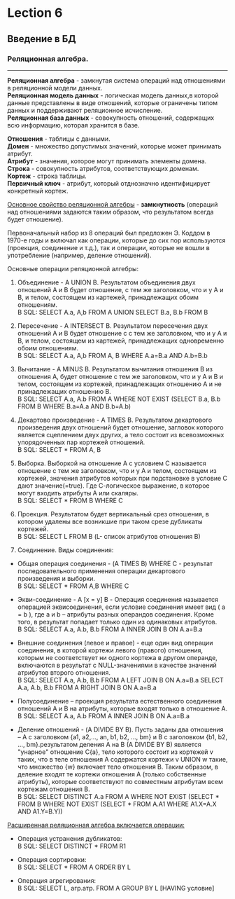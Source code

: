 # Lection 6


## Введение в БД


### Реляционная алгебра.
---------------------


**Реляционная алгебра** - замкнутая система операций над отношениями в реляционной модели данных.  
**Реляционная модель данных** - логическая модель данных,в которой данные представлены в виде отношений, которые ограничены типом данных и поддерживают реляционное исчисление.  
 **Реляционная база данных** - совокупность отношений, содержащих всю информацию, которая хранится в базе.  

 **Отношения** - таблицы с данными.   
 **Домен** - множество допустимых значений, которые может принимать атрибут.  
 **Атрибут** - значения, которое могут принимать элементы домена.    
 **Строка** - совокупность атрибутов, соответствующих доменам.   
 **Кортеж** - строка таблицы.   
 **Первичный ключ**  - атрибут, который отднозначно идентифицирует конкретный кортеж.  

 <u>Основное свойство реляционной алгебры</u> - **замкнутность** (операций над отношениями
 задаются таким образом, что результатом всегда будет отношение).

 Первоначальный набор из 8 операций был предложен Э. Коддом в 1970-е годы и включал как операции, которые до сих пор используются (проекция, соединение и т.д.),
так и операции, которые не вошли в употребление (например, деление отношений).

Основные операции реляционной алгебры:  

1. Объединение - A UNION B. Результатом объединения двух отношений A и B будет отношение, с тем же
заголовком, что и у A и B, и телом, состоящем из картежей, принадлежащих обоим отношениям.  
В SQL: SELECT А.a, А,b FROM А UNION SELECT В.a, В.b FROM В

2. Пересечение - A INTERSECT B. Результатом пересечения двух отношений А и В будет отношение с с тем же
заголовком, что и у A и B, и телом, состоящем из картежей, принадлежащих одновременно обоим отношениям.   
В SQL: SELECT A.a, A,b FROM A, B WHERE A.a=B.a AND A.b=B.b

3. Вычитание - A MINUS B.  Результатом вычитания отношения В из отношения А, будет отношение с тем же
заголовком, что и у А и В и телом, состоящем из кортежей, принадлежащих отношению А и
не принадлежащих отношению В.  
В SQL: SELECT A.a, A.b FROM A WHERE NOT EXIST (SELECT B.a, B.b FROM B WHERE
B.a=A.a AND B.b=A.b)

4. Декартово произведение - A TIMES B.  Результатом декартового произведения двух отношений будет отношение,
загловок которого является сцеплением двух других, а тело состоит из всевозможных упорядоченных
пар кортежей отношений.   
В SQL: SELECT * FROM A, B

5. Выборка. Выборкой на отношение А с условием С называется отношение с тем же заголовком,
что и у А и телом, состоящем из кортежей, значения атрибутов которых при подстановке
в условие С дают значение(=true). Где С-логическое выражение, в которое могут входить
атрибуты А или скаляры.  
В SQL: SELECT * FROM B WHERE C

6. Проекция.  Результатом будет вертикальный срез отношения, в котором удалены все
возникшие при таком срезе дубликаты кортежей.   
В SQL: SELECT L FROM В (L- список атрибутов отношения В)

7. Соединение. Виды соединения:
  *  Общая операция соединения - (A TIMES B) WHERE C - результат последовательного применения операции
  декартового произведения и выборки.   
  В SQL: SELECT * FROM A,B WHERE C

  * Экви-соединение - A [x = y] B - Операция соединения называется операцией
эквисоединения, если условие соединения имеет вид ( a = b ), где a и b – атрибуты разных операндов
соединения. Кроме того, в результат попадает только один из одинаковых атрибутов.  
В SQL: SELECT A.a, A.b, B.b FROM A INNER JOIN B ON A.a=B.a
 * Внешние соединения (левое и правое) - еще один вид операции соединения, в которой кортежи
левого (правого) отношения, которым не соответствует ни одного кортежа в другом операнде,
включаются в результат с NULL-значениями в качестве значений атрибутов второго отношения.   
В SQL: SELECT A.a, A.b, B.b FROM A LEFT JOIN B ON A.a=B.a
       SELECT A.a, A.b, B.b FROM A RIGHT JOIN B ON A.a=B.a

 * Полусоединение – проекция результата естественного соединения отношений А и В на атрибуты,
которые входят только в отношение А.   
В SQL: SELECT А.a, А.b FROM А INNER JOIN В ON А.a=В.a

* Деление отношений - (A DIVIDE BY B). Пусть заданы два отношения – A с заголовком {a1, a2,...,
an, b1, b2, ..., bm} и B с заголовком {b1, b2, ..., bm}.результатом деления A на B (A DIVIDE BY B) является "унарное" отношение C{a}, тело которого состоит из кортежей v таких, что в теле отношения A содержатся кортежи v UNION w
такие, что множество {w} включает тело отношения B. Таким образом, в деление входят те кортежи
отношения А (только собственные атрибуты), которые соответствуют по совместным атрибутам всем кортежам отношения В.   
В SQL: SELECT DISTINCT A.a FROM A WHERE NOT EXIST (SELECT * FROM B WHERE
NOT EXIST (SELECT * FROM A.A1 WHERE A1.X=A.X AND A1.Y=B.Y))

<u>Расширенная реляционная алгебра включается операции:</u>

*  Операция устранения дубликатов:  
В SQL: SELECT DISTINCT * FROM R1

* Операция сортировки:  
В SQL: SELECT * FROM A ORDER BY L

* Операция агрегирования:  
В SQL: SELECT L, агр.атр. FROM A GROUP BY L [HAVING условие]